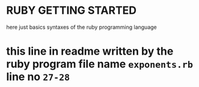# RUBY GETTING STARTED
here just basics syntaxes of the ruby programming language
# this line in readme written by the ruby program file name `exponents.rb` line no `27-28`